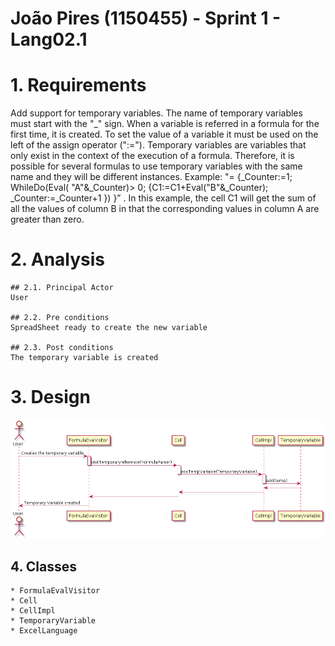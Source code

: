 **João Pires** (1150455) - Sprint 1 - Lang02.1
===============================

# 1. Requirements
Add support for temporary variables. The name of temporary variables must start with the "_" sign. When a variable is referred in a formula for the first time, it is created. To set the value of a variable it must be used on the left of the assign operator (":="). Temporary variables are variables that only exist in the context of the execution of a formula. Therefore, it is possible for several formulas to use temporary variables with the same name and they will be different instances. Example: "= {_Counter:=1; WhileDo(Eval( "A"&_Counter)> 0; {C1:=C1+Eval("B"&_Counter); _Counter:=_Counter+1 }) }” . In this example, the cell C1 will get the sum of all the values of column B in that the corresponding values in column A are greater than zero.

# 2. Analysis

    ## 2.1. Principal Actor
    User

    ## 2.2. Pre conditions
    SpreadSheet ready to create the new variable

    ## 2.3. Post conditions
    The temporary variable is created


# 3. Design
![Temporary Variables Design](SSD_Lang02.1.png)


## 4. Classes

	* FormulaEvalVisitor
	* Cell
	* CellImpl
	* TemporaryVariable
	* ExcelLanguage



















